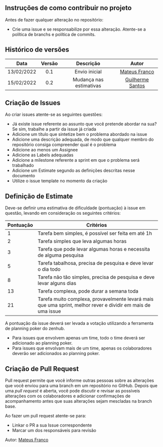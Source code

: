 ## Instruções de como contribuir no projeto

Antes de fazer qualquer alteração no repositório:
- Crie uma issue e se responsabilize por essa alteração. Atente-se a política de branchs e política de commits.

## Histórico de versões

| Data       | Versão | Descrição                      | Autor             |
| :--------: | :----: | :----------:                   | :---------------: |
| 13/02/2022 |    0.1   | Envio inicial | [Mateus Franco](https://github.com/Mateusvff)|
| 15/02/2022 |    0.2   | Mudança nas estimativas | [Guilherme Santos](https://github.com/guigudf)|



## Criação de Issues

Ao criar issues atente-se as seguintes questões:

- Já existe issue referente ao assunto que você pretende abordar na sua? Se sim, trabalhe a partir da issue já criada
- Adicione um título que sintetize bem o problema abordado na issue
- Adicione uma descrição adequada, de modo que qualquer membro do repositório consiga compreender qual é o problema
- Adicione ao menos um Assignee
- Adicione as Labels adequadas
- Adicione a milestone referente a sprint em que o problema será trabalhado
- Adicione um Estimate segundo as definições descritas nesse documento
- Utilize o issue template no momento da criação

## Definição de Estimate

Deve-se definir uma estimativa de dificuldade (pontuação) à issue em questão, levando em consideração os seguintes critérios:

Pontuação | Critérios
----------- | ------------
1 | Tarefa bem simples, é possível ser feita em até 1h 
2 | Tarefa simples que leva algumas horas
3 | Tarefa que pode levar algumas horas e necessita de alguma pesquisa
5 | Tarefa tabalhosa, precisa de pesquisa e deve levar o dia todo
8 | Tarefa não tão simples, precisa de pesquisa e deve levar alguns dias
13 | Tarefa complexa, pode durar a semana toda
21 | Tarefa muito complexa, provavelmente levará mais que uma sprint, melhor rever e dividir em mais de uma issue

A pontuação da issue deverá ser levada a votação utilizando a ferramenta de planning poker do zenhub.


- Para issues que envolvem apenas um time, todo o time deverá ser adicionado ao planning poker.
- Para issues que envolvam mais de um time, apenas os colaboradores deverão ser adicionados ao planning poker.

## Criação de Pull Request

Pull request permite que você informe outras pessoas sobre as alterações que você enviou para uma branch em um repositório no GitHub. 
Depois que uma *pull request* é aberta, você pode discutir e revisar as possíveis alterações com os colaboradores e adicionar confirmações de acompanhamento 
antes que suas alterações sejam mescladas na branch base.

Ao fazer um pull request atente-se para:

- Linkar o PR a sua Issue correspondente
- Marcar um dos responsáveis para revisão

Autor: [Mateus Franco](https://github.com/mateusvff)
